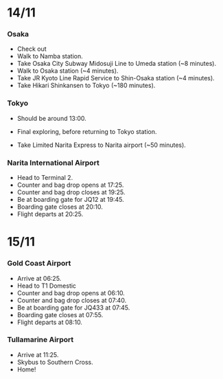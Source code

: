 # 14/11

### Osaka

* Check out
* Walk to Namba station.
* Take Osaka City Subway Midosuji Line to Umeda station (~8 minutes).
* Walk to Osaka station (~4 minutes).
* Take JR Kyoto Line Rapid Service to Shin-Osaka station (~4 minutes).
* Take Hikari Shinkansen to Tokyo (~180 minutes).

### Tokyo

* Should be around 13:00.

* Final exploring, before returning to Tokyo station.

* Take Limited Narita Express to Narita airport (~50 minutes).

### Narita International Airport

* Head to Terminal 2.
* Counter and bag drop opens at 17:25.
* Counter and bag drop closes at 19:25.
* Be at boarding gate for JQ12 at 19:45.
* Boarding gate closes at 20:10.
* Flight departs at 20:25.

# 15/11

### Gold Coast Airport

* Arrive at 06:25.
* Head to T1 Domestic
* Counter and bag drop opens at 06:10.
* Counter and bag drop closes at 07:40.
* Be at boarding gate for JQ433 at 07:45.
* Boarding gate closes at 07:55.
* Flight departs at 08:10.

### Tullamarine Airport

* Arrive at 11:25.
* Skybus to Southern Cross.
* Home!
